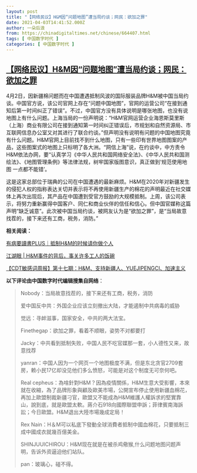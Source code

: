 ```yaml
---
layout: post
title: "【网络民议】H&M因“问题地图”遭当局约谈；网民：欲加之罪"
date: 2021-04-03T14:41:52.000Z
author: 一朵后浪
from: https://chinadigitaltimes.net/chinese/664407.html
tags: [ 中国数字时代 ]
categories: [ 中国数字时代 ]
---
```

<!--1617460912000-->
[【网络民议】H&M因“问题地图”遭当局约谈；网民：欲加之罪](https://chinadigitaltimes.net/chinese/664407.html)
------

<div>
<p>4月2日，因新疆棉问题而在中国遭遇抵制风波的国际服装品牌H&amp;M被中国当局约谈。中国官方说，该公司官网上存在“问题中国地图”，官网的运营公司“在接到通知后第一时间纠正了错误”。不过，中国官方没有具体说明是哪张地图，也没有说地图上有什么问题。上海当局的一份声明说：“H&amp;M官网运营企业海恩斯莫里斯（上海）商业有限公司在接到通知第一时间纠正错误后，市规划和自然资源局、市互联网信息办公室又对其进行了联合约谈。”但声明没有说明有问题的中国地图究竟有什么问题。H&amp;M官网上目前找不到什么地图，只有一些印有世界地图图案的产品，这些图案式的地图上只标明了各大洲。“网信上海”说，在约谈中，中方责令H&amp;M依法办网，要“认真学习《中华人民共和国网络安全法》、《中华人民共和国测绘法》、《地图管理条例》等法律法规，树牢国家版图意识，真正做到‘规范使用地图 一点都不能错’。</p><p>这是这家总部位于瑞典的公司在中国遭遇的最新麻烦。H&amp;M在2020年对新疆发生的侵犯人权的指称表达关切并表示将不再使用新疆生产的棉花的声明最近在社交媒体上再次出现后，其产品在中国遭到受官方鼓励的大规模抵制。上周，该公司表示，将努力重新赢得中国客户、同仁和商业伙伴的信任和信心。但中国官媒称这篇声明“缺乏诚意”。此次被中国当局约谈，被网友认为是“欲加之罪”，是“当局故意找茬的，接下来还有工商，税务，消防。”</p><p><strong>相关阅读：</strong></p><p><a href="http:/https://chinadigitaltimes.net/chinese/664076.html" title="有病要讀書PLUS｜抵制H&amp;M的时候请你做个人">有病要讀書PLUS｜抵制H&amp;M的时候请你做个人</a></p><p><a href="https://chinadigitaltimes.net/chinese/664125.html" title="江湖眼 | H&amp;M事件的背后，事关许多工人的饭碗">江湖眼 | H&amp;M事件的背后，事关许多工人的饭碗</a></p><p><a href="https://chinadigitaltimes.net/chinese/664078.html" title="【CDT敏感词周报】第十七期：H&amp;M、支持新疆人、YUEJIPENGCI、加速主义">【CDT敏感词周报】第十七期：H&amp;M、支持新疆人、YUEJIPENGCI、加速主义</a></p><p><strong>以下评论由中国数字时代编辑搜集自网络</strong>：</p><blockquote><p>Nobody：当局故意找茬的，接下来还有工商，税务，消防</p><p>爱中国反中共：外国企业应该立刻撤出大陆，才能遏制中共病毒的威胁</p><p>觉远：寻衅滋事，国家安全，中共的两大法宝。</p><p>Finethegap：欲加之罪，看着不顺眼，姿势不对都要打</p><p>Jacky：中共看到抵制失败，中国人民不吃官媒那一套，小人德性又来，故意找荐</p><p>yanran：中国人因为一个网页一个地图极度不满，但是东北贪官2709套房，赖小民17亿却没见他们多么愤怒，可能是对这个制度无可奈何吧。</p><p>Real cepheus：為啥針對H&amp;M？因為疫情關係，H&amp;M生意大受影響，本來就在收縮，為了品牌形象與顧及歐美市場，公開宣布停止使用新疆血棉花，再加上歐盟制裁新疆刁官，歐盟又不能成為H&amp;M維護人權訴求的堅實靠山，說到底，就是歐盟太軟。蔣介石918向國際聯盟申訴；菲律賓南海訴訟；今日歐盟。H&amp;M退出大陸市場幾成定局！</p><p>Rex Nain：H＆M可以私底下發動全球消費者抵制中國血棉花，只要抵制三成中國成衣就幾百億美金。</p><p>SHINJUUICHIROU：H&amp;M现在就是在被杀鸡儆猴,什么问题地图问题声明，告诉外资逼迫他们站队。</p><p>pan：玻璃心，碰不得。</p>
</div>
